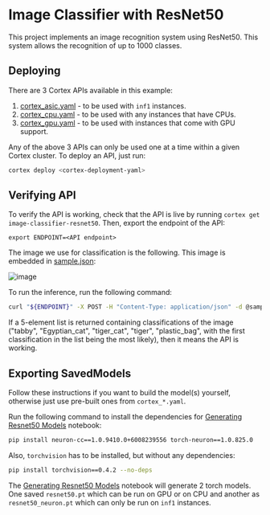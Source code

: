 # Image Classifier with ResNet50

This project implements an image recognition system using ResNet50. This system allows the recognition of up to 1000 classes.

## Deploying

There are 3 Cortex APIs available in this example:

1. [cortex_asic.yaml](cortex_asic.yaml) - to be used with `inf1` instances.
1. [cortex_cpu.yaml](cortex_cpu.yaml) - to be used with any instances that have CPUs.
1. [cortex_gpu.yaml](cortex_gpu.yaml) - to be used with instances that come with GPU support.

Any of the above 3 APIs can only be used one at a time within a given Cortex cluster. To deploy an API, just run:
```bash
cortex deploy <cortex-deployment-yaml>
```

## Verifying API

To verify the API is working, check that the API is live by running `cortex get image-classifier-resnet50`. Then, export the endpoint of the API:
```
export ENDPOINT=<API endpoint>
```

The image we use for classification is the following. This image is embedded in [sample.json](sample.json):

![image](https://i.imgur.com/213xcvs.jpg)

To run the inference, run the following command:
```bash
curl "${ENDPOINT}" -X POST -H "Content-Type: application/json" -d @sample.json
```

If a 5-element list is returned containing classifications of the image ("tabby", "Egyptian_cat", "tiger_cat", "tiger", "plastic_bag", with the first classification in the list being the most likely), then it means the API is working.

## Exporting SavedModels

Follow these instructions if you want to build the model(s) yourself, otherwise just use pre-built ones from `cortex_*.yaml`.

Run the following command to install the dependencies for [Generating Resnet50 Models](Generating%20Resnet50%20Models.ipynb) notebook:
```bash
pip install neuron-cc==1.0.9410.0+6008239556 torch-neuron==1.0.825.0
```
Also, `torchvision` has to be installed, but without any dependencies:
```bash
pip install torchvision==0.4.2 --no-deps
```

The [Generating Resnet50 Models](Generating%20Resnet50%20Models.ipynb) notebook will generate 2 torch models. One saved `resnet50.pt` which can be run on GPU or on CPU and another as `resnet50_neuron.pt` which can only be run on `inf1` instances.
